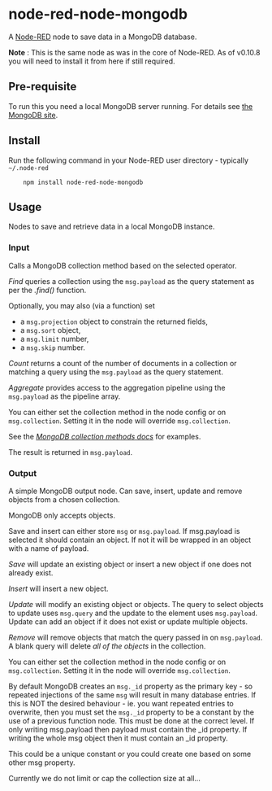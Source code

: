 node-red-node-mongodb
=====================

A <a href="http://nodered.org" target="_new">Node-RED</a> node to save data in a MongoDB database.

**Note** : This is the same node as was in the core of Node-RED.
As of v0.10.8 you will need to install it from here if still required.

Pre-requisite
-------------

To run this you need a local MongoDB server running. For details see
<a href="https://www.mongodb.org/" target="_new">the MongoDB site</a>.

Install
-------

Run the following command in your Node-RED user directory - typically `~/.node-red`

        npm install node-red-node-mongodb

Usage
-----

Nodes to save and retrieve data in a local MongoDB instance.

### Input

Calls a MongoDB collection method based on the selected operator.

*Find* queries a collection using the `msg.payload` as the query statement as
per the *.find()* function.

Optionally, you may also (via a function) set

- a `msg.projection` object to constrain the returned fields,
- a `msg.sort` object,
- a `msg.limit` number,
- a `msg.skip` number.

*Count* returns a count of the number of documents in a collection or matching a
query using the `msg.payload` as the query statement.

*Aggregate* provides access to the aggregation pipeline using the `msg.payload` as the pipeline array.

You can either set the collection method in the node config or on `msg.collection`.
Setting it in the node will override `msg.collection`.

See the <a href="http://docs.mongodb.org/manual/reference/method/db.collection.find/" target="new">*MongoDB collection methods docs*</a> for examples.

The result is returned in `msg.payload`.

### Output

A simple MongoDB output node. Can save, insert, update and remove objects from a chosen collection.

MongoDB only accepts objects.

Save and insert can either store `msg` or `msg.payload`. If msg.payload is
selected it should contain an object. If not it will be wrapped in an object with a name of payload.

*Save* will update an existing object or insert a new object if one does not already exist.

*Insert* will insert a new object.

*Update* will modify an existing object or objects. The query to select objects
to update uses `msg.query` and the update to the element uses `msg.payload`.
Update can add an object if it does not exist or update multiple objects.

*Remove* will remove objects that match the query passed in on `msg.payload`.
A blank query will delete *all of the objects* in the collection.

You can either set the collection method in the node config or on `msg.collection`.
Setting it in the node will override `msg.collection`.

By default MongoDB creates an `msg._id` property as the primary key - so
repeated injections of the same `msg` will result in many database entries.
If this is NOT the desired behaviour - ie. you want repeated entries to overwrite,
then you must set the `msg._id` property to be a constant by the use of a previous function node.
This must be done at the correct level. If only writing msg.payload then payload must contain the \_id property.
If writing the whole msg object then it must contain an \_id property.

This could be a unique constant or you could create one based on some other msg property.

Currently we do not limit or cap the collection size at all...
